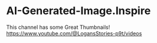 # AI-Generated-Image.Inspire
This channel has some Great Thumbnails! https://www.youtube.com/@LogansStories-p9t/videos
